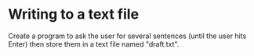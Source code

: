 # Writing to a text file

Create a program to ask the user for several sentences (until the user hits Enter) then store them in a text file named "draft.txt".